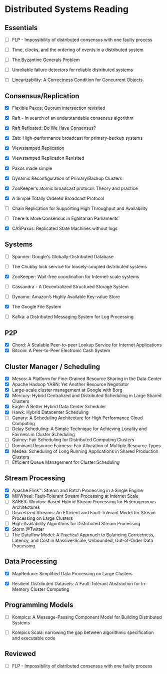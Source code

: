 # Distributed Systems Reading


## Essentials

- [ ] FLP - Impossibility of distributed consensus with one faulty process
- [ ] Time, clocks, and the ordering of events in a distributed system
- [ ] The Byzantine Generals Problem
- [ ] Unreliable failure detectors for reliable distributed systems
- [ ] Linearizability: A Correctness Condition for Concurrent Objects 


## Consensus/Replication

- [x] Flexible Paxos: Quorum intersection revisited
- [x] Raft - In search of an understandable consensus algorithm
- [x] Raft Refloated: Do We Have Consensus?
- [x] Zab: High-performance broadcast for primary-backup systems
- [x] Viewstamped Replication 
- [x] Viewstamped Replication Revisited
- [x] Paxos made simple
- [x] Dynamic Reconfiguration of Primary/Backup Clusters
- [x] ZooKeeper’s atomic broadcast protocol: Theory and practice
- [x] A Simple Totally Ordered Broadcast Protocol
- [ ] Chain Replication for Supporting High Throughput and Availability
- [ ] There Is More Consensus in Egalitarian Parliaments
- [x] CASPaxos: Replicated State Machines without logs



## Systems

- [ ] Spanner: Google's Globally-Distributed Database
- [ ] The Chubby lock service for loosely-coupled distributed systems
- [x] ZooKeeper: Wait-free coordination for Internet-scale systems
- [ ] Cassandra - A Decentralized Structured Storage System
- [ ] Dynamo: Amazon’s Highly Available Key-value Store
- [x] The Google File System
- [ ] Kafka: a Distributed Messaging System for Log Processing


## P2P

- [x] Chord: A Scalable Peer-to-peer Lookup Service for Internet Applications
- [x] Bitcoin: A Peer-to-Peer Electronic Cash System

## Cluster Manager / Scheduling

- [x] Mesos: A Platform for Fine-Grained Resource Sharing in the Data Center
- [x] Apache Hadoop YARN: Yet Another Resource Negotiator
- [x] Large-scale cluster management at Google with Borg
- [x] Mercury: Hybrid Centralized and Distributed Scheduling in Large Shared Clusters
- [x] Eagle: A Better Hybrid Data Center Scheduler
- [x] Hawk: Hybrid Datacenter Scheduling
- [ ] Canary: A Scheduling Architecture for High Performance Cloud Computing
- [ ] Delay Scheduling: A Simple Technique for Achieving Locality and Fairness in Cluster Scheduling
- [ ] Quincy: Fair Scheduling for Distributed Computing Clusters
- [ ] Dominant Resource Fairness: Fair Allocation of Multiple Resource Types
- [x] Medea: Scheduling of Long Running Applications in Shared Production Clusters
- [ ] Efficient Queue Management for Cluster Scheduling

## Stream Processing

- [x] Apache Flink™: Stream and Batch Processing in a Single Engine
- [x] MillWheel: Fault-Tolerant Stream Processing at Internet Scale
- [ ] SABER: Window-Based Hybrid Stream Processing for Heterogeneous Architectures
- [ ] Discretized Streams: An Efficient and Fault-Tolerant Model for Stream Processing on Large Clusters
- [ ] High-Availability Algorithms for Distributed Stream Processing
- [x] Storm @Twitter
- [ ] The Dataflow Model: A Practical Approach to Balancing Correctness, Latency, and Cost in Massive-Scale, Unbounded, Out-of-Order Data Processing

## Data Processing
- [x] MapReduce: Simplified Data Processing on Large Clusters
- [x] Resilient Distributed Datasets: A Fault-Tolerant Abstraction for In-Memory Cluster Computing


## Programming Models

- [ ] Kompics: A Message-Passing Component Model for Building Distributed Systems
- [ ] Kompics Scala: narrowing the gap between algorithmic specification and executable code 


## Reviewed

- [ ] FLP - Impossibility of distributed consensus with one faulty process
